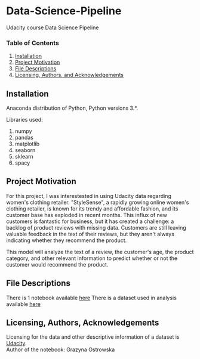 # Data-Science-Pipeline
Udacity course Data Science Pipeline

### Table of Contents
1. [Installation](#installation)
2. [Project Motivation](#motivation)
3. [File Descriptions](#files)
5. [Licensing, Authors, and Acknowledgements](#licensing)

## Installation <a name="installation">
 
Anaconda distribution of Python, Python versions 3.*.

Libraries used:
1. numpy
2. pandas
3. matplotlib
4. seaborn
5. sklearn
6. spacy

## Project Motivation <a name="motivation"></a>
For this project, I was interestested in using Udacity data regarding women's clothing retailer.
"StyleSense", a rapidly growing online women's clothing retailer, is known for its trendy and affordable fashion, and its customer base has exploded in recent months. 
This influx of new customers is fantastic for business, but it has created a challenge: a backlog of product reviews with missing data. 
Customers are still leaving valuable feedback in the text of their reviews, but they aren't always indicating whether they recommend the product.

This model will analyze the text of a review, the customer's age, the product category, and other relevant information to predict whether or not the customer would recommend the product.

## File Descriptions <a name="files"></a>
There is 1 notebook available [here](Project1_Boston_Kaggle.ipynb)
There is a dataset used in analysis available [here](https://github.com/gostrowska/Data-Science-Pipeline/tree/main/data)

## Licensing, Authors, Acknowledgements <a name="licensing"></a>
Licensing for the data and other descriptive information of a dataset is [Udacity]([https://learn.udacity.com]).<br />
Author of the notebook: Grazyna Ostrowska
